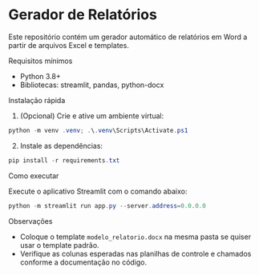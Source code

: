 # Gerador de Relatórios

Este repositório contém um gerador automático de relatórios em Word a partir de arquivos Excel e templates.

Requisitos mínimos

- Python 3.8+
- Bibliotecas: streamlit, pandas, python-docx

Instalação rápida

1. (Opcional) Crie e ative um ambiente virtual:

```powershell
python -m venv .venv; .\.venv\Scripts\Activate.ps1
```

2. Instale as dependências:

```powershell
pip install -r requirements.txt
```

Como executar

Execute o aplicativo Streamlit com o comando abaixo:

```powershell
python -m streamlit run app.py --server.address=0.0.0.0
```

Observações

- Coloque o template `modelo_relatorio.docx` na mesma pasta se quiser usar o template padrão.
- Verifique as colunas esperadas nas planilhas de controle e chamados conforme a documentação no código.

